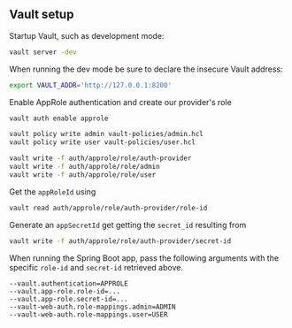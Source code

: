 ## Vault setup

Startup Vault, such as development mode:

```bash
vault server -dev
```

When running the dev mode be sure to declare the insecure Vault address:
```bash
export VAULT_ADDR='http://127.0.0.1:8200'
```

Enable AppRole authentication and create our provider's role
```bash
vault auth enable approle

vault policy write admin vault-policies/admin.hcl
vault policy write user vault-policies/user.hcl

vault write -f auth/approle/role/auth-provider
vault write -f auth/approle/role/admin
vault write -f auth/approle/role/user
```

Get the `appRoleId` using
```bash
vault read auth/approle/role/auth-provider/role-id
```

Generate an `appSecretId` get getting the `secret_id` resulting from
```bash
vault write -f auth/approle/role/auth-provider/secret-id
```

When running the Spring Boot app, pass the following arguments with the specific `role-id` and
`secret-id` retrieved above.

```
--vault.authentication=APPROLE
--vault.app-role.role-id=... 
--vault.app-role.secret-id=... 
--vault-web-auth.role-mappings.admin=ADMIN
--vault-web-auth.role-mappings.user=USER
```